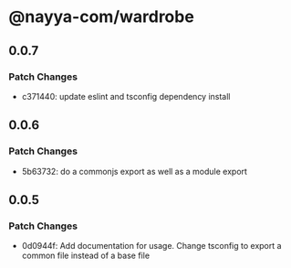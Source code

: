 # @nayya-com/wardrobe

## 0.0.7

### Patch Changes

- c371440: update eslint and tsconfig dependency install

## 0.0.6

### Patch Changes

- 5b63732: do a commonjs export as well as a module export

## 0.0.5

### Patch Changes

- 0d0944f: Add documentation for usage. Change tsconfig to export a common file instead of a base file
